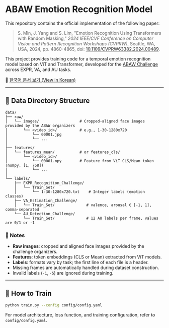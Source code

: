 # ABAW Emotion Recognition Model

This repository contains the official implementation of the following paper:

> S. Min, J. Yang and S. Lim, "Emotion Recognition Using Transformers with Random Masking," _2024 IEEE/CVF Conference on Computer Vision and Pattern Recognition Workshops (CVPRW)_, Seattle, WA, USA, 2024, pp. 4860-4865, doi: [10.1109/CVPRW63382.2024.00489](https://ieeexplore.ieee.org/document/10678303).

This project provides training code for a temporal emotion recognition model based on ViT and Transformer, developed for the [ABAW Challenge](https://ibug.doc.ic.ac.uk/resources/abaw/) across EXPR, VA, and AU tasks.

📄 [한국어 문서 보기 (View in Korean)](Readme_ko.md)

---

## 📁 Data Directory Structure

```
data/
├── raw/
│   └── images/                  # Cropped-aligned face images provided by the ABAW organizers
│       └── <video_id>/          # e.g., 1-30-1280x720
│           └── 00001.jpg
│           └── ...
│
├── features/
│   └── features_mean/           # or features_cls/
│       └── <video_id>/
│           └── 00001.npy        # Feature from ViT CLS/Mean token (numpy, [1, 768])
│           └── ...
│
└── labels/
    ├── EXPR_Recognition_Challenge/
    │   └── Train_Set/
    │       └── 1-30-1280x720.txt    # Integer labels (emotion classes)
    ├── VA_Estimation_Challenge/
    │   └── Train_Set/              # valence, arousal ∈ [-1, 1], comma-separated
    └── AU_Detection_Challenge/
        └── Train_Set/              # 12 AU labels per frame, values are 0/1 or -1
```

### 📌 Notes
- **Raw images**: cropped and aligned face images provided by the challenge organizers.
- **Features**: token embeddings (CLS or Mean) extracted from ViT models.
- **Labels**: formats vary by task; the first line of each file is a header.
- Missing frames are automatically handled during dataset construction.
- Invalid labels (`-1`, `-5`) are ignored during training.

---

## 🚀 How to Train

```bash
python train.py --config config/config.yaml
```

For model architecture, loss function, and training configuration, refer to `config/config.yaml`.